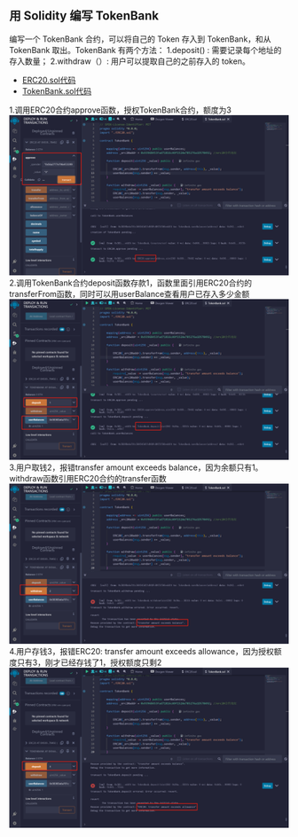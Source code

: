 ## 用 Solidity 编写 TokenBank

编写一个 TokenBank 合约，可以将自己的 Token 存入到 TokenBank，和从 TokenBank 取出。TokenBank 有两个方法：
1.deposit() : 需要记录每个地址的存入数量；
2.withdraw（）: 用户可以提取自己的之前存入的 token。

* [ERC20.sol代码](ERC20.sol)
* [TokenBank.sol代码](TokenBank.sol)

1.调用ERC20合约approve函数，授权TokenBank合约，额度为3
![alt text](1713836126503.jpg)
2.调用TokenBank合约deposit函数存款1，函数里面引用ERC20合约的transferFrom函数，同时可以用userBalance查看用户已存入多少金额
![alt text](1713836211111.jpg)
3.用户取钱2，报错transfer amount exceeds balance，因为余额只有1。withdraw函数引用ERC20合约的transfer函数
![alt text](1713842320226.jpg)
4.用户存钱3，报错ERC20: transfer amount exceeds allowance，因为授权额度只有3，刚才已经存钱了1，授权额度只剩2
![alt text](1713842414787.jpg)



